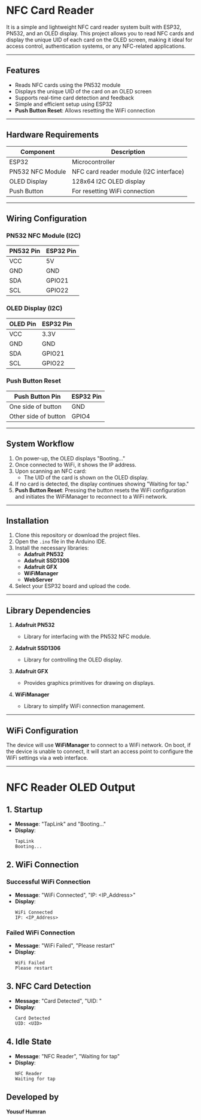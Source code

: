 # NFC Card Reader

It is a simple and lightweight NFC card reader system built with ESP32, PN532, and an OLED display. This project allows you to read NFC cards and display the unique UID of each card on the OLED screen, making it ideal for access control, authentication systems, or any NFC-related applications.

---

## Features

- Reads NFC cards using the PN532 module
- Displays the unique UID of the card on an OLED screen
- Supports real-time card detection and feedback
- Simple and efficient setup using ESP32
- **Push Button Reset**: Allows resetting the WiFi connection

---

## Hardware Requirements

| Component          | Description                        |
|-------------------|------------------------------------|
| ESP32             | Microcontroller                    |
| PN532 NFC Module  | NFC card reader module (I2C interface) |
| OLED Display      | 128x64 I2C OLED display            |
| Push Button       | For resetting WiFi connection      |

---

## Wiring Configuration

### PN532 NFC Module (I2C)

| PN532 Pin | ESP32 Pin |
|-----------|-----------|
| VCC       | 5V        |
| GND       | GND       |
| SDA       | GPIO21    |
| SCL       | GPIO22    |

### OLED Display (I2C)

| OLED Pin | ESP32 Pin |
|----------|-----------|
| VCC      | 3.3V      |
| GND      | GND       |
| SDA      | GPIO21    |
| SCL      | GPIO22    |

### Push Button Reset

| Push Button Pin | ESP32 Pin |
|-----------------|-----------|
| One side of button | GND    |
| Other side of button | GPIO4  |

---

## System Workflow

1. On power-up, the OLED displays "Booting..."
2. Once connected to WiFi, it shows the IP address.
3. Upon scanning an NFC card:
   - The UID of the card is shown on the OLED display.
4. If no card is detected, the display continues showing "Waiting for tap."
5. **Push Button Reset**: Pressing the button resets the WiFi configuration and initiates the WiFiManager to reconnect to a WiFi network.

---

## Installation

1. Clone this repository or download the project files.
2. Open the `.ino` file in the Arduino IDE.
3. Install the necessary libraries:
   - **Adafruit PN532**
   - **Adafruit SSD1306**
   - **Adafruit GFX**
   - **WiFiManager**
   - **WebServer**
4. Select your ESP32 board and upload the code.

---

## Library Dependencies

1. **Adafruit PN532**  
   - Library for interfacing with the PN532 NFC module.

2. **Adafruit SSD1306**  
   - Library for controlling the OLED display.

3. **Adafruit GFX**  
   - Provides graphics primitives for drawing on displays.

4. **WiFiManager**  
   - Library to simplify WiFi connection management.

---

## WiFi Configuration

The device will use **WiFiManager** to connect to a WiFi network. On boot, if the device is unable to connect, it will start an access point to configure the WiFi settings via a web interface.

---

# NFC Reader OLED Output

## 1. Startup
- **Message**: "TapLink" and "Booting..."
- **Display**:
  ```
  TapLink
  Booting...
  ```

## 2. WiFi Connection

### Successful WiFi Connection
- **Message**: "WiFi Connected", "IP: <IP_Address>"
- **Display**:
  ```
  WiFi Connected
  IP: <IP_Address>
  ```

### Failed WiFi Connection
- **Message**: "WiFi Failed", "Please restart"
- **Display**:
  ```
  WiFi Failed
  Please restart
  ```

## 3. NFC Card Detection
- **Message**: "Card Detected", "UID: <UID>"
- **Display**:
  ```
  Card Detected
  UID: <UID>
  ```

## 4. Idle State
- **Message**: "NFC Reader", "Waiting for tap"
- **Display**:
  ```
  NFC Reader
  Waiting for tap
  ```

## Developed by  
**Yousuf Humran**

